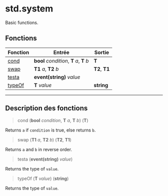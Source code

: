 # std.system

Basic functions.
## Fonctions
|Fonction|Entrée|Sortie|
|-|-|-|
|[cond](#func_0)|**bool** *condition*, **T** *a*, **T** *b*|**T**|
|[swap](#func_1)|**T1** *a*, **T2** *b*|**T2**, **T1**|
|[testa](#func_2)|**event(string)** *value*||
|[typeOf](#func_3)|**T** *value*|**string**|


***
## Description des fonctions

<a id="func_0"></a>
> cond (**bool** *condition*, **T** *a*, **T** *b*) (**T**)

Returns `a` if `condition` is true, else returns `b`.

<a id="func_1"></a>
> swap (**T1** *a*, **T2** *b*) (**T2**, **T1**)

Returns `a` and `b` in reverse order.

<a id="func_2"></a>
> testa (**event(string)** *value*)

Returns the type of `value`.

<a id="func_3"></a>
> typeOf (**T** *value*) (**string**)

Returns the type of `value`.


